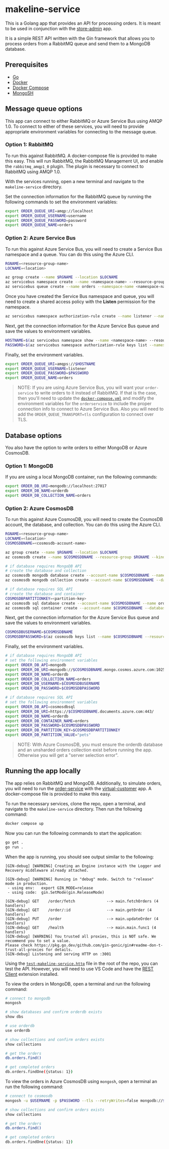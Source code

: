 # makeline-service

This is a Golang app that provides an API for processing orders. It is meant to be used in conjunction with the [store-admin](../store-admin) app.

It is a simple REST API written with the Gin framework that allows you to process orders from a RabbitMQ queue and send them to a MongoDB database.

## Prerequisites

- [Go](https://golang.org/doc/install)
- [Docker](https://docs.docker.com/get-docker/)
- [Docker Compose](https://docs.docker.com/compose/install/)
- [MongoSH](https://docs.mongodb.com/mongodb-shell/install/)

## Message queue options

This app can connect to either RabbitMQ or Azure Service Bus using AMQP 1.0. To connect to either of these services, you will need to provide appropriate environment variables for connecting to the message queue.

### Option 1: RabbitMQ

To run this against RabbitMQ. A docker-compose file is provided to make this easy. This will run RabbitMQ, the RabbitMQ Management UI, and enable the `rabbitmq_amqp1_0` plugin. The plugin is necessary to connect to RabbitMQ using AMQP 1.0.

With the services running, open a new terminal and navigate to the `makeline-service` directory.

Set the connection information for the RabbitMQ queue by running the following commands to set the environment variables:

```bash
export ORDER_QUEUE_URI=amqp://localhost
export ORDER_QUEUE_USERNAME=username
export ORDER_QUEUE_PASSWORD=password
export ORDER_QUEUE_NAME=orders
```

### Option 2: Azure Service Bus

To run this against Azure Service Bus, you will need to create a Service Bus namespace and a queue. You can do this using the Azure CLI. 

```bash
RGNAME=<resource-group-name>
LOCNAME=<location>

az group create --name $RGNAME --location $LOCNAME
az servicebus namespace create --name <namespace-name> --resource-group $RGNAME
az servicebus queue create --name orders --namespace-name <namespace-name> --resource-group $RGNAME
```

Once you have created the Service Bus namespace and queue, you will need to create a shared access policy with the **Listen** permission for the namespace.

```bash
az servicebus namespace authorization-rule create --name listener --namespace-name <namespace-name> --resource-group $RGNAME --rights Listen
```

Next, get the connection information for the Azure Service Bus queue and save the values to environment variables.

```bash
HOSTNAME=$(az servicebus namespace show --name <namespace-name> --resource-group $RGNAME --query serviceBusEndpoint -o tsv | sed 's/https:\/\///;s/:443\///')
PASSWORD=$(az servicebus namespace authorization-rule keys list --namespace-name <namespace-name> --resource-group $RGNAME --name listener --query primaryKey -o tsv)
```

Finally, set the environment variables.

```bash
export ORDER_QUEUE_URI=amqps://$HOSTNAME
export ORDER_QUEUE_USERNAME=listener
export ORDER_QUEUE_PASSWORD=$PASSWORD
export ORDER_QUEUE_NAME=orders
```

> NOTE: If you are using Azure Service Bus, you will want your `order-service` to write orders to it instead of RabbitMQ. If that is the case, then you'll need to update the [`docker-compose.yml`](./docker-compose.yml) and modify the environment variables for the `orderservice` to include the proper connection info to connect to Azure Service Bus. Also you will need to add the `ORDER_QUEUE_TRANSPORT=tls` configuration to connect over TLS.

## Database options

You also have the option to write orders to either MongoDB or Azure CosmosDB. 

### Option 1: MongoDB

If you are using a local MongoDB container, run the following commands:

```bash
export ORDER_DB_URI=mongodb://localhost:27017
export ORDER_DB_NAME=orderdb
export ORDER_DB_COLLECTION_NAME=orders
```

### Option 2: Azure CosmosDB

To run this against Azure CosmosDB, you will need to create the CosmosDB account, the database, and collection. You can do this using the Azure CLI.

```bash
RGNAME=<resource-group-name>
LOCNAME=<location>
COSMOSDBNAME=<cosmosdb-account-name>

az group create --name $RGNAME --location $LOCNAME
az cosmosdb create --name $COSMOSDBNAME --resource-group $RGNAME --kind MongoDB # or --kind GlobalDocumentDB (for SQL API)

# if database requires MongoDB API
# create the database and collection
az cosmosdb mongodb database create --account-name $COSMOSDBNAME --name orderdb --resource-group $RGNAME 
az cosmosdb mongodb collection create --account-name $COSMOSDBNAME --database-name orderdb --name orders --resource-group $RGNAME

# if database requires SQL API
# create the database and container
COSMOSDBPARTITIONKEY=<partition-key>
az cosmosdb sql database create --account-name $COSMOSDBNAME --name orderdb --resource-group $RGNAME
az cosmosdb sql container create --account-name $COSMOSDBNAME --database-name orderdb --name orders --resource-group $RGNAME --partition-key-path /$COSMOSDBPARTITIONKEY
```

Next, get the connection information for the Azure Service Bus queue and save the values to environment variables.

```bash
COSMOSDBUSERNAME=$COSMOSDBNAME
COSMOSDBPASSWORD=$(az cosmosdb keys list --name $COSMOSDBNAME --resource-group $RGNAME --query primaryMasterKey -o tsv)
```

Finally, set the environment variables.

```bash
# if database requires MongoDB API
# set the following environment variables
export ORDER_DB_API=mongodb
export ORDER_DB_URI=mongodb://$COSMOSDBNAME.mongo.cosmos.azure.com:10255/?retryWrites=false
export ORDER_DB_NAME=orderdb
export ORDER_DB_COLLECTION_NAME=orders
export ORDER_DB_USERNAME=$COSMOSDBUSERNAME
export ORDER_DB_PASSWORD=$COSMOSDBPASSWORD

# if database requires SQL API
# set the following environment variables
export ORDER_DB_API=cosmosdbsql
export ORDER_DB_URI=https://$COSMOSDBNAME.documents.azure.com:443/
export ORDER_DB_NAME=orderdb
export ORDER_DB_CONTAINER_NAME=orders
export ORDER_DB_PASSWORD=$COSMOSDBPASSWORD
export ORDER_DB_PARTITION_KEY=$COSMOSDBPARTITIONKEY
export ORDER_DB_PARTITION_VALUE="pets"
```

> NOTE: With Azure CosmosDB, you must ensure the orderdb database and an unsharded orders collection exist before running the app. Otherwise you will get a "server selection error".

## Running the app locally

The app relies on RabbitMQ and MongoDB. Additionally, to simulate orders, you will need to run the [order-service](../order-service) with the [virtual-customer](../virtual-customer) app. A docker-compose file is provided to make this easy.

To run the necessary services, clone the repo, open a terminal, and navigate to the `makeline-service` directory. Then run the following command:

```bash
docker compose up
```

Now you can run the following commands to start the application:

```bash
go get .
go run .
```

When the app is running, you should see output similar to the following:

```text
[GIN-debug] [WARNING] Creating an Engine instance with the Logger and Recovery middleware already attached.

[GIN-debug] [WARNING] Running in "debug" mode. Switch to "release" mode in production.
 - using env:   export GIN_MODE=release
 - using code:  gin.SetMode(gin.ReleaseMode)

[GIN-debug] GET    /order/fetch              --> main.fetchOrders (4 handlers)
[GIN-debug] GET    /order/:id                --> main.getOrder (4 handlers)
[GIN-debug] PUT    /order                    --> main.updateOrder (4 handlers)
[GIN-debug] GET    /health                   --> main.main.func1 (4 handlers)
[GIN-debug] [WARNING] You trusted all proxies, this is NOT safe. We recommend you to set a value.
Please check https://pkg.go.dev/github.com/gin-gonic/gin#readme-don-t-trust-all-proxies for details.
[GIN-debug] Listening and serving HTTP on :3001
```

Using the [`test-makeline-service.http`](./test-makeline-service.http) file in the root of the repo, you can test the API. However, you will need to use VS Code and have the [REST Client](https://marketplace.visualstudio.com/items?itemName=humao.rest-client) extension installed.

To view the orders in MongoDB, open a terminal and run the following command:

```bash
# connect to mongodb
mongosh

# show databases and confirm orderdb exists
show dbs

# use orderdb
use orderdb

# show collections and confirm orders exists
show collections

# get the orders
db.orders.find()

# get completed orders
db.orders.findOne({status: 1})
```

To view the orders in Azure CosmosDB using `mongosh`, open a terminal an run the following command:

```bash
# connect to cosmosdb
mongosh -u $USERNAME -p $PASSWORD --tls --retryWrites=false mongodb://$COSMOSDBNAME.mongo.cosmos.azure.com:10255/orderdb

# show collections and confirm orders exists
show collections

# get the orders
db.orders.find()

# get completed orders
db.orders.findOne({status: 1})
```
